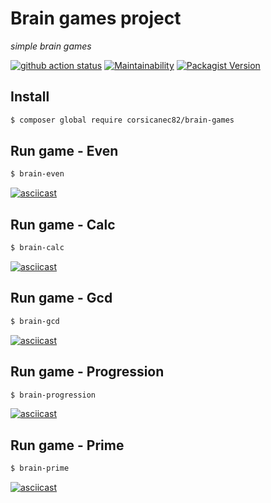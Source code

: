 # Brain games project
*simple brain games*

[![github action status](https://github.com/corsicanec82/php-project-lvl1/workflows/PHP%20CI/badge.svg)](https://github.com/corsicanec82/php-project-lvl1/actions)
[![Maintainability](https://api.codeclimate.com/v1/badges/171de26fe2a6deada5d4/maintainability)](https://codeclimate.com/github/corsicanec82/php-project-lvl1/maintainability)
[![Packagist Version](https://img.shields.io/packagist/v/corsicanec82/brain-games)](https://packagist.org/packages/corsicanec82/brain-games)

## Install
```sh
$ composer global require corsicanec82/brain-games
```

## Run game - Even
```sh
$ brain-even
```
[![asciicast](https://asciinema.org/a/bCqEKyd5MOFqQCNobLV0d7QfU.svg)](https://asciinema.org/a/bCqEKyd5MOFqQCNobLV0d7QfU)

## Run game - Calc
```sh
$ brain-calc
```
[![asciicast](https://asciinema.org/a/sJudpbTSKfJLVnzAuazTckwzP.svg)](https://asciinema.org/a/sJudpbTSKfJLVnzAuazTckwzP)

## Run game - Gcd
```sh
$ brain-gcd
```
[![asciicast](https://asciinema.org/a/6ykMR4PvEX2B4YbZqqJAYTlEO.svg)](https://asciinema.org/a/6ykMR4PvEX2B4YbZqqJAYTlEO)

## Run game - Progression
```sh
$ brain-progression
```
[![asciicast](https://asciinema.org/a/IOv2km7vUSE1PC3RRiL1OHEvP.svg)](https://asciinema.org/a/IOv2km7vUSE1PC3RRiL1OHEvP)

## Run game - Prime
```sh
$ brain-prime
```
[![asciicast](https://asciinema.org/a/8YcWFiWvz9Vao6Tv8awD4tvaR.svg)](https://asciinema.org/a/8YcWFiWvz9Vao6Tv8awD4tvaR)

